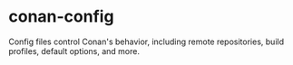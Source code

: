 # conan-config
Config files control Conan's behavior, including remote repositories, build profiles, default options, and more.
